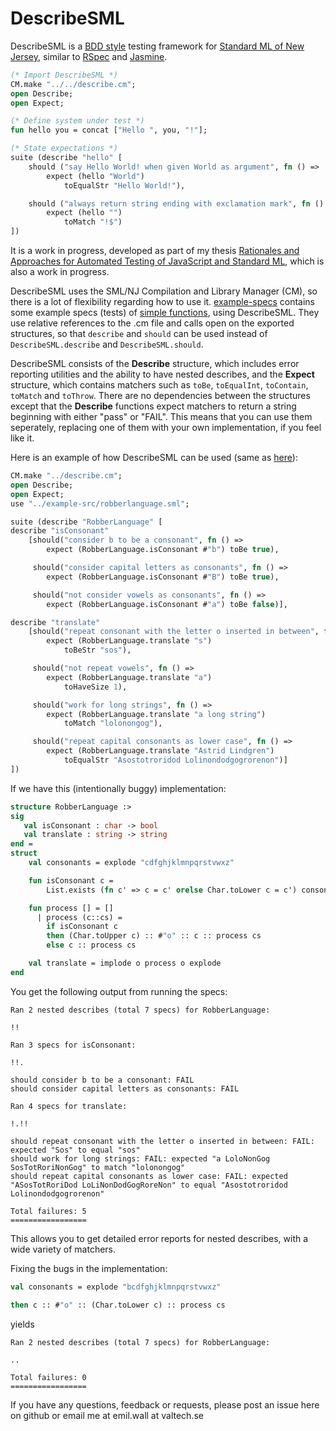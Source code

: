 DescribeSML
===========

DescribeSML is a [BDD style](http://en.wikipedia.org/wiki/Behavior-driven_development)
testing framework for [Standard ML of New Jersey](http://www.smlnj.org/),
similar to [RSpec](http://rspec.info/)
and [Jasmine](http://pivotal.github.io/jasmine/).

```SML
(* Import DescribeSML *)
CM.make "../../describe.cm";
open Describe;
open Expect;

(* Define system under test *)
fun hello you = concat ["Hello ", you, "!"];

(* State expectations *)
suite (describe "hello" [
    should ("say Hello World! when given World as argument", fn () =>
        expect (hello "World")
            toEqualStr "Hello World!"),

    should ("always return string ending with exclamation mark", fn () =>
        expect (hello "")
            toMatch "!$")
])
```

It is a work in progress, developed as part of my thesis
[Rationales and Approaches for Automated Testing of JavaScript and Standard ML](https://github.com/emilwall/exjobb),
which is also a work in progress.

DescribeSML uses the SML/NJ Compilation and Library Manager (CM), so there is a lot of flexibility
regarding how to use it. [example-specs](example-specs) contains some example specs (tests)
of [simple functions](example-src), using DescribeSML.
They use relative references to the .cm file and calls open on the
exported structures, so that ```describe``` and ```should``` can be used instead of ```DescribeSML.describe```
and ```DescribeSML.should```.

DescribeSML consists of the **Describe** structure, which includes error reporting utilities and the
ability to have nested describes, and the **Expect** structure, which contains matchers such as ```toBe```,
```toEqualInt```, ```toContain```, ```toMatch``` and ```toThrow```. There are no dependencies between
the structures except that the **Describe** functions expect matchers to return a string beginning with
either "pass" or "FAIL". This means that you can use them seperately, replacing one of them with your
own implementation, if you feel like it.

Here is an example of how DescribeSML can be used (same as [here](example-specs/robberlanguage-spec.sml)):

```SML
CM.make "../describe.cm";
open Describe;
open Expect;
use "../example-src/robberlanguage.sml";

suite (describe "RobberLanguage" [
describe "isConsonant"
    [should("consider b to be a consonant", fn () =>
        expect (RobberLanguage.isConsonant #"b") toBe true),

     should("consider capital letters as consonants", fn () =>
        expect (RobberLanguage.isConsonant #"B") toBe true),

     should("not consider vowels as consonants", fn () =>
        expect (RobberLanguage.isConsonant #"a") toBe false)],

describe "translate"
    [should("repeat consonant with the letter o inserted in between", fn () =>
        expect (RobberLanguage.translate "s")
            toBeStr "sos"),

     should("not repeat vowels", fn () =>
        expect (RobberLanguage.translate "a")
            toHaveSize 1),

     should("work for long strings", fn () =>
        expect (RobberLanguage.translate "a long string")
            toMatch "lolonongog"),

     should("repeat capital consonants as lower case", fn () =>
        expect (RobberLanguage.translate "Astrid Lindgren")
            toEqualStr "Asostotroridod Lolinondodgogrorenon")]
])
```

If we have this (intentionally buggy) implementation:

```SML
structure RobberLanguage :>
sig
   val isConsonant : char -> bool
   val translate : string -> string
end =
struct
    val consonants = explode "cdfghjklmnpqrstvwxz"

    fun isConsonant c =
        List.exists (fn c' => c = c' orelse Char.toLower c = c') consonants

    fun process [] = []
      | process (c::cs) =
        if isConsonant c
        then (Char.toUpper c) :: #"o" :: c :: process cs
        else c :: process cs

    val translate = implode o process o explode
end
```

You get the following output from running the specs:

```
Ran 2 nested describes (total 7 specs) for RobberLanguage:

!!

Ran 3 specs for isConsonant:

!!.

should consider b to be a consonant: FAIL
should consider capital letters as consonants: FAIL

Ran 4 specs for translate:

!.!!

should repeat consonant with the letter o inserted in between: FAIL: expected "Sos" to equal "sos"
should work for long strings: FAIL: expected "a LoloNonGog SosTotRoriNonGog" to match "lolonongog"
should repeat capital consonants as lower case: FAIL: expected "ASosTotRoriDod LoLiNonDodGogRoreNon" to equal "Asostotroridod Lolinondodgogrorenon"

Total failures: 5
=================
```

This allows you to get detailed error reports for nested describes, with a wide
variety of matchers.

Fixing the bugs in the implementation:

```SML
val consonants = explode "bcdfghjklmnpqrstvwxz"
```

```SML
then c :: #"o" :: (Char.toLower c) :: process cs
```

yields

```
Ran 2 nested describes (total 7 specs) for RobberLanguage:

..

Total failures: 0
=================
```

If you have any questions, feedback or requests, please post an issue here on
github or email me at emil.wall at valtech.se
